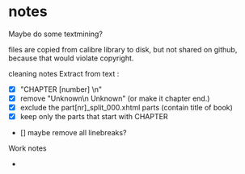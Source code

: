 # notes
Maybe do some textmining?


files are copied from calibre library to disk, but not shared on github, because that would violate copyright. 


cleaning notes
Extract from text :

- [x] "CHAPTER [number] \n" 
- [x] remove "Unknown\n      Unknown" (or make it chapter end.)
- [x] exclude the part[nr]_split_000.xhtml parts (contain title of book)
- [x] keep only the parts that start with CHAPTER
- [] maybe remove all linebreaks?



Work notes

- 